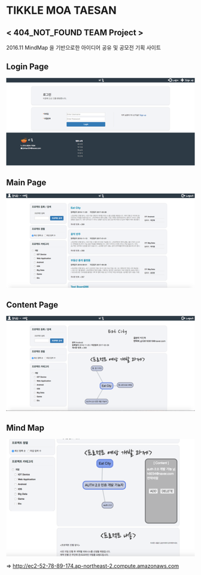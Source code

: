 TIKKLE MOA TAESAN
=============
< 404_NOT_FOUND TEAM Project >
-------------
2016.11
MindMap 을 기반으로한 아이디어 공유 및 공모전 기획 사이트

Login Page
------------
![login](./screenshot/login.png)

Main Page
------------
![main](./screenshot/main.png)

Content Page
-------------
![Content](./screenshot/content.png)

Mind Map
-------------
![Content](./screenshot/node.png)

=> http://ec2-52-78-89-174.ap-northeast-2.compute.amazonaws.com
